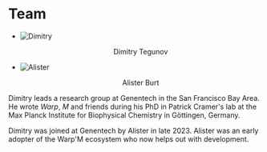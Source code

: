 # Team

<div class="grid cards" markdown>

- ![Dimitry](assets/dimitry.jpg) <p style="text-align: center;">Dimitry Tegunov</p>
- ![Alister](assets/alister.jpg) <p style="text-align: center;">Alister Burt</p>
</div>

Dimitry leads a research group at Genentech in the San Francisco Bay Area. 
He wrote *Warp*, *M* and friends during his PhD in Patrick Cramer's lab at the 
Max Planck Institute for Biophysical Chemistry in Göttingen, Germany.

Dimitry was joined at Genentech by Alister in late 2023. Alister was an early adopter of the Warp'M ecosystem 
who now helps out with development.

